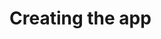 # Creating the app 

[Git branch]:(https://github.com/codiku/react-native-meteo/tree/001-EN-starter)